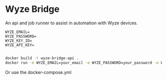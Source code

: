 # Wyze Bridge

An api and job runner to assist in automation with Wyze devices.

```dotenv
WYZE_EMAIL=
WYZE_PASSWORD=
WYZE_KEY_ID=
WYZE_API_KEY=

```


```bash

docker build -t wyze-bridge-api .
docker run -e WYZE_EMAIL=your_email -e WYZE_PASSWORD=your_password -e WYZE_KEY_ID=your_key_id -e WYZE_API_KEY=your_api_key -p 8000:8000 wyze-bridge-api
```

Or use the docker-compose.yml